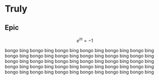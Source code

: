 # Truly
## Epic
$$ 
e^{i\pi} = -1
$$

bongo bing
bongo bing
bongo bing
bongo bing
bongo bing
bongo bing
bongo bing
bongo bing
bongo bing
bongo bing
bongo bing
bongo bing
bongo bing
bongo bing
bongo bing
bongo bing
bongo bing
bongo bing
bongo bing
bongo bing
bongo bing
bongo bing
bongo bing
bongo bing
bongo bing
bongo bing
bongo bing
bongo bing
bongo bing
bongo bing
